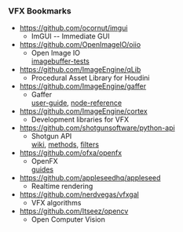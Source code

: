 ### VFX Bookmarks
- https://github.com/ocornut/imgui
  - ImGUI -- Immediate GUI
- https://github.com/OpenImageIO/oiio
  - Open Image IO  
    [imagebuffer-tests](https://github.com/OpenImageIO/oiio/blob/master/testsuite/python-imagebufalgo/test_imagebufalgo.py)
- https://github.com/ImageEngine/qLib  
  - Procedural Asset Library for Houdini
- https://github.com/ImageEngine/gaffer  
  - Gaffer  
    [user-guide](http://imageengine.github.io/gaffer/resources/documents/latest/GafferUserGuide.pdf),
    [node-reference](http://imageengine.github.io/gaffer/resources/documents/latest/GafferNodeReference.pdf)  
- https://github.com/ImageEngine/cortex  
  - Development libraries for VFX
- https://github.com/shotgunsoftware/python-api  
  - Shotgun API  
    [wiki](https://github.com/shotgunsoftware/python-api/wiki),
    [methods](https://github.com/shotgunsoftware/python-api/wiki/Reference%3A-Methods),
    [filters](https://github.com/shotgunsoftware/python-api/wiki/Reference%3A-Filter-Syntax)  
- https://github.com/ofxa/openfx  
  - OpenFX  
    [guides](https://github.com/ofxa/openfx/tree/master/Guide/Doc)  
- https://github.com/appleseedhq/appleseed  
  - Realtime rendering  
- https://github.com/nerdvegas/vfxgal  
  - VFX algorithms  
- https://github.com/Itseez/opencv  
  - Open Computer Vision  

